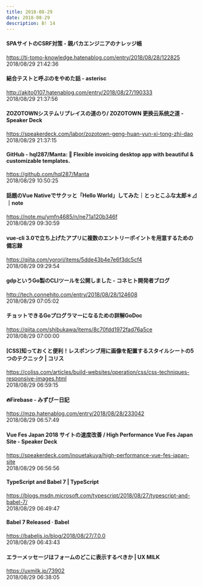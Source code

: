 ```yaml
---
title: 2018-08-29
date: 2018-08-29
description: B! 14
---
```


#### SPAサイトのCSRF対策 - 親バカエンジニアのナレッジ帳
https://ti-tomo-knowledge.hatenablog.com/entry/2018/08/28/122825<br>
2018/08/29 21:42:36<br>


#### 結合テストと呼ぶのをやめた話 - asterisc
http://akito0107.hatenablog.com/entry/2018/08/27/190333<br>
2018/08/29 21:37:56<br>


#### ZOZOTOWNシステムリプレイスの道のり/ ZOZOTOWN 更换云系统之道 - Speaker Deck
https://speakerdeck.com/labor/zozotown-geng-huan-yun-xi-tong-zhi-dao<br>
2018/08/29 21:37:15<br>


#### GitHub - hql287/Manta: 🎉 Flexible invoicing desktop app with beautiful & customizable templates.
https://github.com/hql287/Manta<br>
2018/08/29 10:50:25<br>


#### 話題のVue Nativeでサクッと「Hello World」してみた｜とっとこふな太郎＊⊿｜note
https://note.mu/ymfn4685/n/ne71a120b346f<br>
2018/08/29 09:30:59<br>


#### vue-cli 3.0で立ち上げたアプリに複数のエントリーポイントを用意するための備忘録
https://qiita.com/yorori/items/5dde43b4e7e6f3dc5cf4<br>
2018/08/29 09:29:54<br>


#### gdpというGo製のCLIツールを公開しました - コネヒト開発者ブログ
http://tech.connehito.com/entry/2018/08/28/124608<br>
2018/08/29 07:05:02<br>


#### チョットできるGoプログラマーになるための詳解GoDoc
https://qiita.com/shibukawa/items/8c70fdd1972fad76a5ce<br>
2018/08/29 07:00:00<br>


####   [CSS]知っておくと便利！レスポンシブ用に画像を配置するスタイルシートの5つのテクニック | コリス
https://coliss.com/articles/build-websites/operation/css/css-techniques-responsive-images.html<br>
2018/08/29 06:59:15<br>


#### 🔥Firebase - みずぴー日記
https://mzp.hatenablog.com/entry/2018/08/28/233042<br>
2018/08/29 06:57:49<br>


#### Vue Fes Japan 2018 サイトの速度改善 / High Performance Vue Fes Japan Site - Speaker Deck
https://speakerdeck.com/inouetakuya/high-performance-vue-fes-japan-site<br>
2018/08/29 06:56:56<br>


#### TypeScript and Babel 7 | TypeScript
https://blogs.msdn.microsoft.com/typescript/2018/08/27/typescript-and-babel-7/<br>
2018/08/29 06:49:47<br>


#### Babel 7 Released · Babel
https://babeljs.io/blog/2018/08/27/7.0.0<br>
2018/08/29 06:43:43<br>


#### エラーメッセージはフォームのどこに表示するべきか | UX MILK
https://uxmilk.jp/73902<br>
2018/08/29 06:38:05<br>


